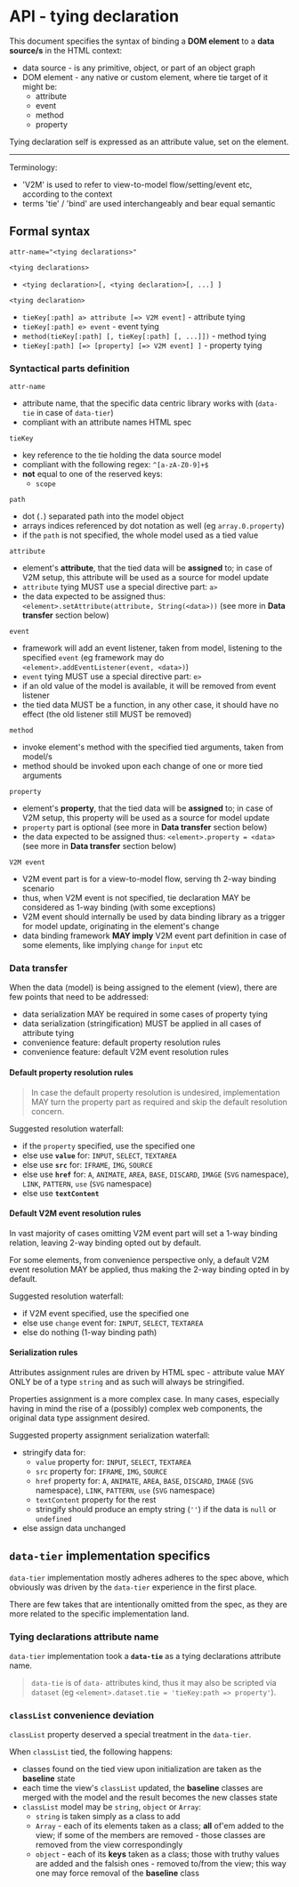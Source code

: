# API - tying declaration

This document specifies the syntax of binding a __DOM element__ to a __data source/s__ in the HTML context:
- data source - is any primitive, object, or part of an object graph
- DOM element - any native or custom element, where tie target of it might be:
  - attribute
  - event
  - method
  - property

Tying declaration self is expressed as an attribute value, set on the element.

---

Terminology:
- 'V2M' is used to refer to view-to-model flow/setting/event etc, according to the context
- terms 'tie' / 'bind' are used interchangeably and bear equal semantic

## Formal syntax



`attr-name="<tying declarations>"`

`<tying declarations>`
- `<tying declaration>[, <tying declaration>[, ...] ]`

`<tying declaration>`
- `tieKey[:path] a> attribute [=> V2M event]` - attribute tying
- `tieKey[:path] e> event` - event tying
- `method(tieKey[:path] [, tieKey[:path] [, ...]])` - method tying
- `tieKey[:path] [=> [property] [=> V2M event] ]` - property tying

### Syntactical parts definition

`attr-name`
- attribute name, that the specific data centric library works with (`data-tie` in case of `data-tier`)
- compliant with an attribute names HTML spec

`tieKey`
- key reference to the tie holding the data source model
- compliant with the following regex: `^[a-zA-Z0-9]+$`
- __not__ equal to one of the reserved keys:
  - `scope`

`path`
- dot (`.`) separated path into the model object
- arrays indices referenced by dot notation as well (eg `array.0.property`)
- if the `path` is not specified, the whole model used as a tied value

`attribute`
- element's __attribute__, that the tied data will be __assigned__ to; in case of V2M setup, this attribute will be used as a source for model update
- `attribute` tying MUST use a special directive part: `a>`
- the data expected to be assigned thus: `<element>.setAttribute(attribute, String(<data>))` (see more in __Data transfer__ section below)

`event`
- framework will add an event listener, taken from model, listening to the specified `event` (eg framework may do `<element>.addEventListener(event, <data>)`)
- `event` tying MUST use a special directive part: `e>`
- if an old value of the model is available, it will be removed from event listener
- the tied data MUST be a function, in any other case, it should have no effect (the old listener still MUST be removed)

`method`
- invoke element's method with the specified tied arguments, taken from model/s
- method should be invoked upon each change of one or more tied arguments

`property`
- element's __property__, that the tied data will be __assigned__ to; in case of V2M setup, this property will be used as a source for model update
- `property` part is optional (see more in __Data transfer__ section below)
- the data expected to be assigned thus: `<element>.property = <data>` (see more in __Data transfer__ section below)

`V2M event`
- V2M event part is for a view-to-model flow, serving th 2-way binding scenario
- thus, when V2M event is not specified, tie declaration MAY be considered as 1-way binding (with some exceptions)
- V2M event should internally be used by data binding library as a trigger for model update, originating in the element's change
- data binding framework __MAY imply__ V2M event part definition in case of some elements, like implying `change` for `input` etc

### Data transfer

When the data (model) is being assigned to the element (view), there are few points that need to be addressed:
- data serialization MAY be required in some cases of property tying
- data serialization (stringification) MUST be applied in all cases of attribute tying
- convenience feature: default property resolution rules
- convenience feature: default V2M event resolution rules

#### Default property resolution rules

> In case the default property resolution is undesired, implementation MAY turn the property part as required and skip the default resolution concern.

Suggested resolution waterfall:
- if the `property` specified, use the specified one
- else use __`value`__ for: `INPUT`, `SELECT`, `TEXTAREA`
- else use __`src`__ for: `IFRAME`, `IMG`, `SOURCE`
- else use __`href`__ for: `A`, `ANIMATE`, `AREA`, `BASE`, `DISCARD`, `IMAGE` (`SVG` namespace), `LINK`, `PATTERN`, `use` (`SVG` namespace)
- else use __`textContent`__

#### Default V2M event resolution rules

In vast majority of cases omitting V2M event part will set a 1-way binding relation, leaving 2-way binding opted out by default.

For some elements, from convenience perspective only, a default V2M event resolution MAY be applied, thus making the 2-way binding opted in by default.

Suggested resolution waterfall:
- if V2M event specified, use the specified one
- else use `change` event for: `INPUT`, `SELECT`, `TEXTAREA`
- else do nothing (1-way binding path)

#### Serialization rules

Attributes assignment rules are driven by HTML spec - attribute value MAY ONLY be of a type `string` and as such will always be stringified.

Properties assignment is a more complex case. In many cases, especially having in mind the rise of a (possibly) complex web components, the original data type assignment desired.

Suggested property assignment serialization waterfall:
- stringify data for:
  - `value` property for: `INPUT`, `SELECT`, `TEXTAREA`
  - `src` property for: `IFRAME`, `IMG`, `SOURCE`
  - `href` property for: `A`, `ANIMATE`, `AREA`, `BASE`, `DISCARD`, `IMAGE` (`SVG` namespace), `LINK`, `PATTERN`, `use` (`SVG` namespace)
  - `textContent` property for the rest
  - stringify should produce an empty string (`''`) if the data is `null` or `undefined`
- else assign data unchanged

## `data-tier` implementation specifics

`data-tier` implementation mostly adheres adheres to the spec above, which obviously was driven by the `data-tier` experience in the first place.

There are few takes that are intentionally omitted from the spec, as they are more related to the specific implementation land.

### Tying declarations attribute name

`data-tier` implementation took a __`data-tie`__ as a tying declarations attribute name.

> `data-tie` is of `data-` attributes kind, thus it may also be scripted via `dataset` (eg `<element>.dataset.tie = 'tieKey:path => property'`).

### `classList` convenience deviation

`classList` property deserved a special treatment in the `data-tier`.

When `classList` tied, the following happens:
- classes found on the tied view upon initialization are taken as the __baseline__ state
- each time the view's `classList` updated, the __baseline__ classes are merged with the model and the result becomes the new classes state
- `classList` model may be `string`, `object` or `Array`:
  - `string` is taken simply as a class to add
  - `Array` - each of its elements taken as a class; __all__ of'em added to the view; if some of the members are removed - those classes are removed from the view correspondingly
  - `object` - each of its __keys__ taken as a class; those with truthy values are added and the falsish ones - removed to/from the view; this way one may force removal of the __baseline__ class